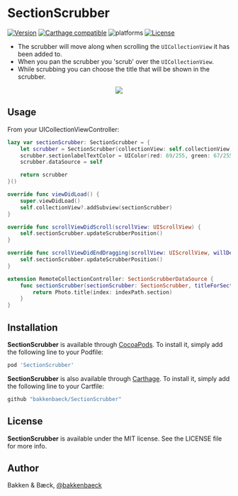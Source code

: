 # SectionScrubber

[![Version](https://img.shields.io/cocoapods/v/SectionScrubber.svg?style=flat)](https://cocoapods.org/pods/SectionScrubber)
[![Carthage compatible](https://img.shields.io/badge/Carthage-compatible-4BC51D.svg?style=flat)](https://github.com/bakkenbaeck/SectionScrubber)
![platforms](https://img.shields.io/badge/platforms-iOS%20%7C%20tvOS%20-lightgrey.svg)
[![License](https://img.shields.io/cocoapods/l/SectionScrubber.svg?style=flat)](https://cocoapods.org/pods/DATAStack)

* The scrubber will move along when scrolling the `UICollectionView` it has been added to.
* When you pan the scrubber you 'scrub' over the `UICollectionView`.
* While scrubbing you can choose the title that will be shown in the scrubber.

<p align="center">
  <img src="https://raw.githubusercontent.com/bakkenbaeck/SectionScrubber/master/GitHub/demo.gif"/>
</p>

## Usage

From your UICollectionViewController:

```swift
lazy var sectionScrubber: SectionScrubber = {
    let scrubber = SectionScrubber(collectionView: self.collectionView)
    scrubber.sectionlabelTextColor = UIColor(red: 69/255, green: 67/255, blue: 76/255, alpha: 0.8)
    scrubber.dataSource = self

    return scrubber
}()

override func viewDidLoad() {
    super.viewDidLoad()
    self.collectionView?.addSubview(sectionScrubber)
}

override func scrollViewDidScroll(scrollView: UIScrollView) {
    self.sectionScrubber.updateScrubberPosition()
}

override func scrollViewDidEndDragging(scrollView: UIScrollView, willDecelerate decelerate: Bool) {
    self.sectionScrubber.updateScrubberPosition()
}

extension RemoteCollectionController: SectionScrubberDataSource {
    func sectionScrubber(sectionScrubber: SectionScrubber, titleForSectionAt indexPath: NSIndexPath) -> String {
        return Photo.title(index: indexPath.section)
    }
}
```

## Installation

**SectionScrubber** is available through [CocoaPods](http://cocoapods.org). To install
it, simply add the following line to your Podfile:

```ruby
pod 'SectionScrubber'
```

**SectionScrubber** is also available through [Carthage](https://github.com/Carthage/Carthage). To install
it, simply add the following line to your Cartfile:

```ruby
github "bakkenbaeck/SectionScrubber"
```

## License

**SectionScrubber** is available under the MIT license. See the LICENSE file for more info.

## Author

Bakken & Bæck, [@bakkenbaeck](https://twitter.com/bakkenbaeck)

